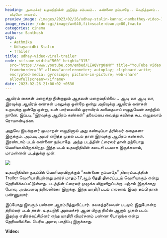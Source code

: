 ```yaml
---
heading: அமைச்சர் உதயநிதியின் அடுத்த சம்பவம்.. கண்ணை நம்பாதே.. வெறித்தனம்..
  வீடியோ வைரல்.
preview_image: /images/2023/02/26/udhay-stalin-kannai-nambathey-video-1-.jpg
image_resize: /cdn-cgi/image/w=640,fit=scale-down,q=80,f=auto
categories: cinema
authors: Santhosh
tags:
  - Aathmika
  - Udhayanidhi Stalin
  - Trailer
title: udhay-video-viral-trailer
code: <iframe width="560" height="315"
  src="https://www.youtube.com/embed/LEAQVrg0aMY" title="YouTube video player"
  frameborder="0" allow="accelerometer; autoplay; clipboard-write;
  encrypted-media; gyroscope; picture-in-picture; web-share"
  allowfullscreen></iframe>
date: 2023-02-26 21:00:02 +0530
---
```

ஆயிரம் கைகள் மறைத்து நின்றாலும் ஆதவன் மறைவதில்லை... ஆடி வா ஆடி வா, இரவுக்கு ஆயிரம் கண்கள் பகலுக்கு ஒன்றே ஒன்று அறிவுக்கு ஆயிரம் கண்கள் உறவுக்கு ஒன்றே ஒன்று, உன் பார்வையில் ஓராயிரம் கவிதையாய் எழுதுவேன் காற்றில் நானே. இப்படி "இரவுக்கு ஆயிரம் கண்கள்" தலைப்பை வைத்து கவிதை கூட எழுதலாம் ரொமான்டிக்கா. 

அதுவே இயக்குனர் மு.மாறன் எழுதினால் அது கண்டிப்பா த்ரில்லர் கதைகளா இருக்கும். அப்படி அவர் எடுத்த முதல் படம் தான் இரவுக்கு ஆயிரம் கண்கள். இரண்டாம் படம் கண்ணை நம்பாதே. அந்த படத்தின் ட்ரைலர் தான் தற்போது வெளியாகியிருக்கிறது. இந்த படம் உதயநிதியின் கடைசி படமாக இருக்கலாம், மாமன்னன் படத்துக்கு முன். 

![](/images/2023/02/26/udhay-stalin-kannai-nambathey-video-2-.jpg)

உதயநிதியின் நடிப்பில் வெளிவரவிருக்கும் “கண்ணை நம்பாதே” திரைப்படத்தின் Trailer வெளியாகியுள்ளது.மார்ச் மாதம் 17ஆம் தேதி திரைப்படம் வெளியாகும் என்று தெரிவிக்கப்பட்டுள்ளது. படத்தின் ட்ரைலர் முழுக்க விறுவிறுப்புக்கு பஞ்சம் இருக்காது போல, அவ்வளவு த்ரில்லிங்கா இருக்கு. இந்த மாதிரி படம் எல்லாம் இவர் தம்பி தான் பண்ணுவார்.

இப்போது இவரும் பண்ண ஆரம்பித்துவிட்டார். கலகத்தலைவன் படமும் இதுபோன்ற த்ரில்லர் படம் தான். உதயநிதி அமைச்சர் ஆன பிறகு ரிலீஸ் ஆகும் முதல் படம். இதற்கு எதிர்க்கட்சியினர் எந்த மாதிரி விமர்சனம் பண்ண போறாங்க என்று தெரியவில்லை. பெரிய அளவு பாதிப்பு இருக்காது. 

**V﻿ideo:**
